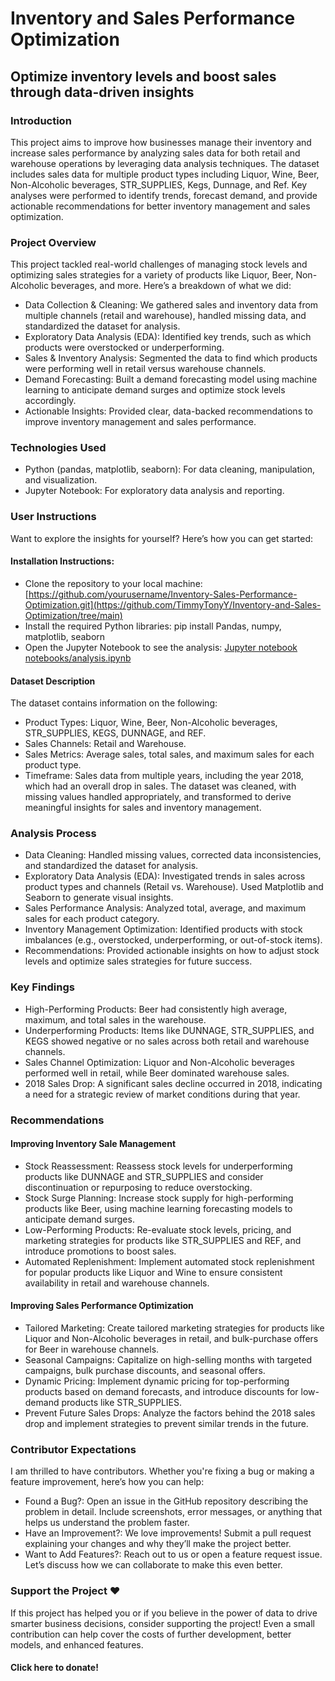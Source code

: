 # Inventory and Sales Performance Optimization
## Optimize inventory levels and boost sales through data-driven insights
### Introduction
This project aims to improve how businesses manage their inventory and increase sales performance by analyzing sales data for both retail and warehouse operations by leveraging data analysis techniques. The dataset includes sales data for multiple product types including Liquor, Wine, Beer, Non-Alcoholic beverages, STR_SUPPLIES, Kegs, Dunnage, and Ref. Key analyses were performed to identify trends, forecast demand, and provide actionable recommendations for better inventory management and sales optimization. 
### Project Overview
This project tackled real-world challenges of managing stock levels and optimizing sales strategies for a variety of products like Liquor, Beer, Non-Alcoholic beverages, and more. Here’s a breakdown of what we did:
* Data Collection & Cleaning: We gathered sales and inventory data from multiple channels (retail and warehouse), handled missing data, and standardized the dataset for analysis.
* Exploratory Data Analysis (EDA): Identified key trends, such as which products were overstocked or underperforming.
* Sales & Inventory Analysis: Segmented the data to find which products were performing well in retail versus warehouse channels.
* Demand Forecasting: Built a demand forecasting model using machine learning to anticipate demand surges and optimize stock levels accordingly.
* Actionable Insights: Provided clear, data-backed recommendations to improve inventory management and sales performance.
### Technologies Used
* Python (pandas, matplotlib, seaborn): For data cleaning, manipulation, and visualization.
* Jupyter Notebook: For exploratory data analysis and reporting.
### User Instructions
Want to explore the insights for yourself? Here’s how you can get started:
#### Installation Instructions:
* Clone the repository to your local machine: [https://github.com/yourusername/Inventory-Sales-Performance-Optimization.git](https://github.com/TimmyTonyY/Inventory-and-Sales-Optimization/tree/main)
* Install the required Python libraries: pip install Pandas, numpy, matplotlib, seaborn
* Open the Jupyter Notebook to see the analysis: [Jupyter notebook notebooks/analysis.ipynb](https://github.com/TimmyTonyY/Inventory-and-Sales-Optimization/blob/main/Inventory_Optimize.ipynb)
#### Dataset Description
The dataset contains information on the following:
* Product Types: Liquor, Wine, Beer, Non-Alcoholic beverages, STR_SUPPLIES, KEGS, DUNNAGE, and REF.
* Sales Channels: Retail and Warehouse.
* Sales Metrics: Average sales, total sales, and maximum sales for each product type.
* Timeframe: Sales data from multiple years, including the year 2018, which had an overall drop in sales.
The dataset was cleaned, with missing values handled appropriately, and transformed to derive meaningful insights for sales and inventory management.
### Analysis Process
* Data Cleaning: Handled missing values, corrected data inconsistencies, and standardized the dataset for analysis.
* Exploratory Data Analysis (EDA): Investigated trends in sales across product types and channels (Retail vs. Warehouse). Used Matplotlib and Seaborn to generate visual insights.
* Sales Performance Analysis: Analyzed total, average, and maximum sales for each product category.
* Inventory Management Optimization: Identified products with stock imbalances (e.g., overstocked, underperforming, or out-of-stock items).
* Recommendations: Provided actionable insights on how to adjust stock levels and optimize sales strategies for future success.
### Key Findings
* High-Performing Products: Beer had consistently high average, maximum, and total sales in the warehouse.
*	Underperforming Products: Items like DUNNAGE, STR_SUPPLIES, and KEGS showed negative or no sales across both retail and warehouse channels.
*	Sales Channel Optimization: Liquor and Non-Alcoholic beverages performed well in retail, while Beer dominated warehouse sales.
*	2018 Sales Drop: A significant sales decline occurred in 2018, indicating a need for a strategic review of market conditions during that year.
### Recommendations
#### Improving Inventory Sale Management
* Stock Reassessment: Reassess stock levels for underperforming products like DUNNAGE and STR_SUPPLIES and consider discontinuation or repurposing to reduce overstocking.
* Stock Surge Planning: Increase stock supply for high-performing products like Beer, using machine learning forecasting models to anticipate demand surges.
* Low-Performing Products: Re-evaluate stock levels, pricing, and marketing strategies for products like STR_SUPPLIES and REF, and introduce promotions to boost sales.
* Automated Replenishment: Implement automated stock replenishment for popular products like Liquor and Wine to ensure consistent availability in retail and warehouse channels.
#### Improving Sales Performance Optimization
* Tailored Marketing: Create tailored marketing strategies for products like Liquor and Non-Alcoholic beverages in retail, and bulk-purchase offers for Beer in warehouse channels.
* Seasonal Campaigns: Capitalize on high-selling months with targeted campaigns, bulk purchase discounts, and seasonal offers.
* Dynamic Pricing: Implement dynamic pricing for top-performing products based on demand forecasts, and introduce discounts for low-demand products like STR_SUPPLIES.
* Prevent Future Sales Drops: Analyze the factors behind the 2018 sales drop and implement strategies to prevent similar trends in the future.
### Contributor Expectations
I am thrilled to have contributors. Whether you're fixing a bug or making a feature improvement, here’s how you can help:
*	Found a Bug?: Open an issue in the GitHub repository describing the problem in detail. Include screenshots, error messages, or anything that helps us understand the problem faster.
*	Have an Improvement?: We love improvements! Submit a pull request explaining your changes and why they’ll make the project better.
*	Want to Add Features?: Reach out to us or open a feature request issue. Let’s discuss how we can collaborate to make this even better.
### Support the Project ❤️
If this project has helped you or if you believe in the power of data to drive smarter business decisions, consider supporting the project! Even a small contribution can help cover the costs of further development, better models, and enhanced features.
#### Click here to donate!
